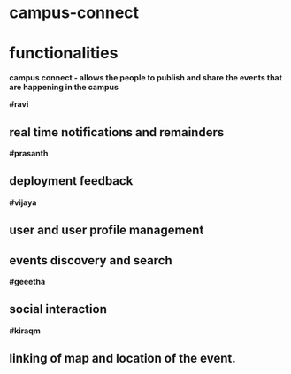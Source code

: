 # campus-connect
# functionalities
<b> campus connect - allows the people to publish and share the events that are happening in the campus <b>

#ravi
## real time notifications and remainders
#prasanth
## deployment feedback
#vijaya
## user and user profile management
## events discovery and search
#geeetha
## social interaction
#kiraqm
## linking of map and location of the event.
